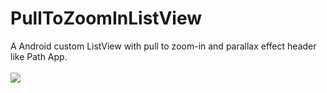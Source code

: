 PullToZoomInListView
====================
A Android custom ListView with pull to zoom-in and parallax effect header like Path App.<br>
<br>
![](https://github.com/matrixxun/PullToZoomInListView/raw/master/art/demo.gif)
